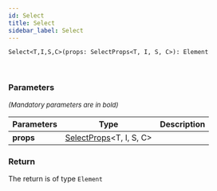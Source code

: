 ```yaml
---
id: Select
title: Select
sidebar_label: Select
---
```


```tsx
Select<T,I,S,C>(props: SelectProps<T, I, S, C>): Element
```
<br/>



### Parameters

<font size="2"><i>(Mandatory parameters are in bold)</i></font>

| Parameters | Type | Description |
| --------- | ---- | ----------- |
| **props** | [SelectProps](/api2/types/SelectProps.md)<T, I, S, C\> |  |


### Return



The return is of type <code>Element</code>
